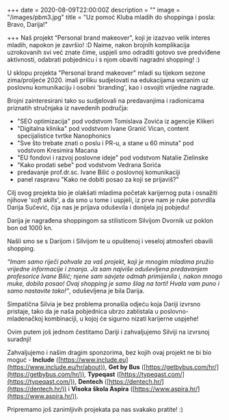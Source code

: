 +++
date = 2020-08-09T22:00:00Z
description = ""
image = "/images/pbm3.jpg"
title = "Uz pomoć Kluba mladih do shoppinga i posla: Bravo, Darija!"

+++
Naš projekt “Personal brand makeover", koji je izazvao velik interes mladih, napokon je završio! :D Naime, nakon brojnih komplikacija uzrokovanih svi već znate čime, uspjeli smo odraditi gotovo sve predviđene aktivnosti, odabrati pobjednicu i s njom obaviti nagradni shopping! :)

U sklopu projekta "Personal brand makeover" mladi su tijekom sezone zima/proljeće 2020. imali priliku sudjelovati na edukacijama vezanim uz poslovnu komunikaciju i osobni 'branding', kao i osvojiti vrijedne nagrade.

Brojni zainteresirani tako su sudjelovali na predavanjima i radionicama priznatih stručnjaka iz navedenih područja:

* "SEO optimizacija" pod vodstvom Tomislava Zovića iz agencije Klikeri
* "Digitalna klinika" pod vodstvom Ivane Granić Vican, content specijalistice tvrtke Nanophonics
* "Sve što trebate znati o poslu i PR-u, a stane u 60 minuta" pod vodstvom Kresimira Macana
* "EU fondovi i razvoj poslovne ideje" pod vodstvom Natalie Zielinske
* "Kako prodati sebe" pod vodstvom Vedrana Sorića
* predavanje prof.dr.sc. Ivane Bilić o poslovnoj komunikaciji
* panel raspravu "Kako ne dobiti posao za koji se prijaviš?"

Cilj ovog projekta bio je olakšati mladima početak karijernog puta i osnažiti njihove '_soft skills_', a da smo u tome i uspjeli, iz prve nam je ruke potvrdila Darija Sučević, čija nas je prijava oduševila i donijela joj pobjedu!

Darija je nagrađena shoppingom sa stilisticom Silvijom Dvornik uz poklon bon od 1000 kn.

Našli smo se s Darijom i Silvijom te u opuštenoj i veseloj atmosferi obavili shopping.

_“Imam samo riječi pohvale za vaš projekt, koji je mnogim mladima pružio vrijedne informacije i znanja. Ja sam najviše oduševljena predavanjem profesorice Ivane Bilić; njene sam savjete odmah primijenila i, nakon mnogo muke, dobila posao! Ovaj shopping je samo šlag na torti! Hvala vam puno i samo nastavite tako!”_, oduševljena je bila Darija.

Simpatična Silvia je bez problema pronašla odjeću koja Dariji izvrsno pristaje, tako da je naša pobjednica ubrzo zablistala u poslovno-mladenačkoj kombinaciji, u kojoj će sigurno nizati karijerne uspjehe!

Ovim putem još jednom čestitamo Dariji i zahvaljujemo Silviji na izvrsnoj suradnji!

Zahvaljujemo i našim dragim sponzorima, bez kojih ovaj projekt ne bi bio moguć - **Include** ([https://www.include.eu](https://www.include.eu/hr/about)), **Get by Bus** ([https://getbybus.com/hr/](https://getbybus.com/hr/)), **Typeqast** ([https://typeqast.com/](https://typeqast.com/)), **Dentech** ([https://dentech.hr/](https://dentech.hr/)) i **Visoka škola Aspira** ([https://www.aspira.hr/](https://www.aspira.hr/)).

Pripremamo još zanimljivih projekata pa nas svakako pratite! :)